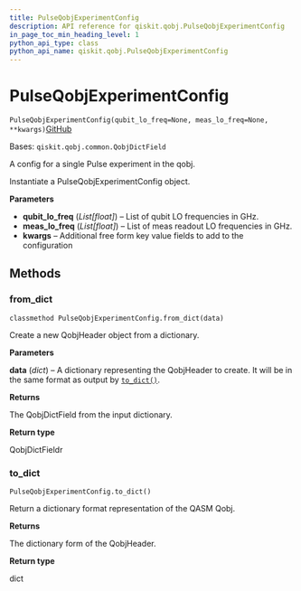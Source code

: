 ```yaml
---
title: PulseQobjExperimentConfig
description: API reference for qiskit.qobj.PulseQobjExperimentConfig
in_page_toc_min_heading_level: 1
python_api_type: class
python_api_name: qiskit.qobj.PulseQobjExperimentConfig
---
```


# PulseQobjExperimentConfig

<span id="qiskit.qobj.PulseQobjExperimentConfig" />

`PulseQobjExperimentConfig(qubit_lo_freq=None, meas_lo_freq=None, **kwargs)`[GitHub](https://github.com/qiskit/qiskit/tree/stable/0.39/qiskit/qobj/pulse_qobj.py "view source code")

Bases: `qiskit.qobj.common.QobjDictField`

A config for a single Pulse experiment in the qobj.

Instantiate a PulseQobjExperimentConfig object.

**Parameters**

*   **qubit\_lo\_freq** (*List\[float]*) – List of qubit LO frequencies in GHz.
*   **meas\_lo\_freq** (*List\[float]*) – List of meas readout LO frequencies in GHz.
*   **kwargs** – Additional free form key value fields to add to the configuration

## Methods

### from\_dict

<span id="qiskit.qobj.PulseQobjExperimentConfig.from_dict" />

`classmethod PulseQobjExperimentConfig.from_dict(data)`

Create a new QobjHeader object from a dictionary.

**Parameters**

**data** (*dict*) – A dictionary representing the QobjHeader to create. It will be in the same format as output by [`to_dict()`](qiskit.qobj.PulseQobjExperimentConfig#to_dict "qiskit.qobj.PulseQobjExperimentConfig.to_dict").

**Returns**

The QobjDictField from the input dictionary.

**Return type**

QobjDictFieldr

### to\_dict

<span id="qiskit.qobj.PulseQobjExperimentConfig.to_dict" />

`PulseQobjExperimentConfig.to_dict()`

Return a dictionary format representation of the QASM Qobj.

**Returns**

The dictionary form of the QobjHeader.

**Return type**

dict

